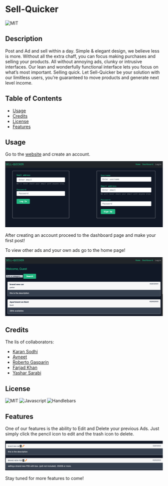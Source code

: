 # Sell-Quicker
![MIT](https://img.shields.io/badge/License-MIT-blue)
## Description
Post and Ad and sell within a day. Simple & elegant design, we believe less is more. Without all the extra chaff, you can focus making purchases and selling your products. All without annoying ads, clunky or intrusive interfaces. 
Our lean and wonderfully functional interface lets you focus on what’s most important. Selling quick. 
Let Sell-Quicker be your solution with our limitless users, you’re guaranteed to move products and generate next level income. 

## Table of Contents
* [Usage](#usage)
* [Credits](#credits)
* [License](#license)
* [Features](#features)

## Usage
Go to the [website](https://sellquicker.herokuapp.com/) and create an account.

![Preview](./images/login.png)

After creating an account proceed to the dashboard page and make your first post!

To view other ads and your own ads go to the home page!

![Preview](./images/homepage.png)

## Credits

The lis of collaborators:

* [Karan Sodhi](https://github.com/KKkaran)
* [Avneet](https://github.com/avneetk3)
* [Roberto Gasparin](https://github.com/box-monkey)
* [Farjad Khan](https://github.com/farjaduk)
* [Yashar Sarabi](https://github.com/yasharjs)

## License
![MIT](https://img.shields.io/badge/License-MIT-blue)
![Javascript](https://img.shields.io/badge/Javascript-75%25-yellow)
![Handlebars](https://img.shields.io/badge/Handlebars-25%25-orange)


## Features

One of our features is the ability to Edit and Delete your previous Ads. Just simply click the pencil icon to edit and the trash icon to delete.

![features](./images/features.png)

Stay tuned for more features to come!
